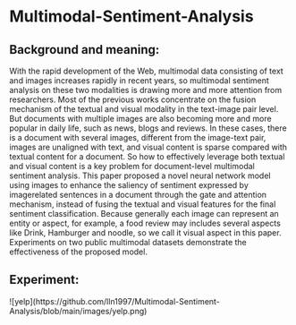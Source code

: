 # Multimodal-Sentiment-Analysis
<h2>Background and meaning:</h2>  
With the rapid development of the Web, multimodal data consisting of text and images increases rapidly in recent years, so multimodal sentiment analysis on these two modalities is drawing more and more attention from researchers. Most of the previous works concentrate on the fusion mechanism of the textual and visual modality in the text-image pair level. But documents with multiple images are also becoming more and more popular in daily life, such as news, blogs and reviews. In these cases, there is a document with several images, different from the image-text pair, images are unaligned with text, and visual content is sparse compared with textual content for a document. So how to effectively leverage both textual and visual content is a key problem for document-level multimodal sentiment analysis. This paper proposed a novel neural network model using images to enhance the saliency of sentiment expressed by imagerelated sentences in a document through the gate and attention mechanism, instead of fusing the textual and visual features for the final sentiment classification. Because generally each image can represent an entity or aspect, for example, a food review may includes several aspects like Drink, Hamburger and noodle, so we call it visual aspect in this paper. Experiments on two public multimodal datasets demonstrate the effectiveness of the proposed model.
<h2>Experiment:</h2>
![yelp](https://github.com/lln1997/Multimodal-Sentiment-Analysis/blob/main/images/yelp.png)
